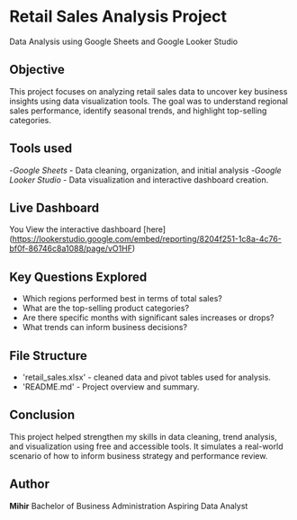 # Retail Sales Analysis Project
Data Analysis using Google Sheets and Google Looker Studio

## Objective
This project focuses on analyzing retail sales data to uncover key business insights using data visualization tools. The goal was to understand regional sales performance, identify seasonal trends, and highlight top-selling categories.

## Tools used
-*Google Sheets* - Data cleaning, organization, and initial analysis
-*Google Looker Studio* - Data visualization and interactive dashboard creation.

## Live Dashboard
You View the interactive dashboard [here] (https://lookerstudio.google.com/embed/reporting/8204f251-1c8a-4c76-bf0f-86746c8a1088/page/vO1HF)

## Key Questions Explored
- Which regions performed best in terms of total sales?
- What are the top-selling product categories?
- Are there specific months with significant sales increases or drops?
- What trends can inform business decisions?

## File Structure
- 'retail_sales.xlsx' - cleaned data and pivot tables used for analysis.
- 'README.md' - Project overview and summary.

## Conclusion
This project helped strengthen my skills in data cleaning, trend analysis, and visualization using free and accessible tools. It simulates a real-world scenario of how to inform business strategy and performance review.

## Author
**Mihir**
Bachelor of Business Administration
Aspiring Data Analyst
